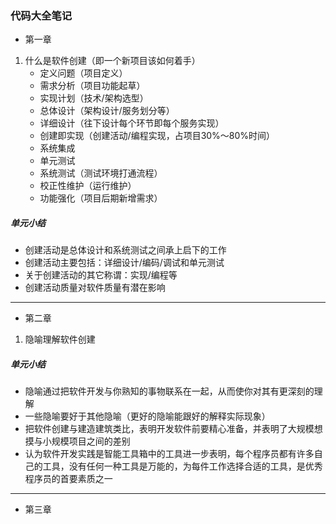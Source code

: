 ### 代码大全笔记

* 第一章
1. 什么是软件创建（即一个新项目该如何着手）
    - 定义问题（项目定义）
    - 需求分析（项目功能起草）
    - 实现计划（技术/架构选型）
    - 总体设计（架构设计/服务划分等）
    - 详细设计（往下设计每个环节即每个服务实现）
    - 创建即实现（创建活动/编程实现，占项目30%～80%时间）
    - 系统集成
    - 单元测试
    - 系统测试（测试环境打通流程）
    - 校正性维护（运行维护）
    - 功能强化（项目后期新增需求）

##### 单元小结
- 创建活动是总体设计和系统测试之间承上启下的工作
- 创建活动主要包括：详细设计/编码/调试和单元测试
- 关于创建活动的其它称谓：实现/编程等
- 创建活动质量对软件质量有潜在影响
---

* 第二章
1. 隐喻理解软件创建

##### 单元小结
- 隐喻通过把软件开发与你熟知的事物联系在一起，从而使你对其有更深刻的理解
- 一些隐喻要好于其他隐喻（更好的隐喻能跟好的解释实际现象）
- 把软件创建与建造建筑类比，表明开发软件前要精心准备，并表明了大规模想摸与小规模项目之间的差别
- 认为软件开发实践是智能工具箱中的工具进一步表明，每个程序员都有许多自己的工具，没有任何一种工具是万能的，为每件工作选择合适的工具，是优秀程序员的首要素质之一
---

* 第三章


